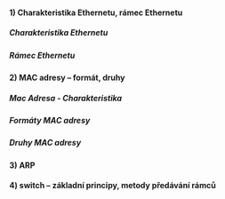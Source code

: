 #### 1) Charakteristika Ethernetu, rámec Ethernetu

##### Charakteristika Ethernetu

##### Rámec Ethernetu
#### 2) MAC adresy – formát, druhy

##### Mac Adresa - Charakteristika

##### Formáty MAC adresy

##### Druhy MAC adresy
#### 3) ARP
#### 4) switch – základní principy, metody předávání rámců